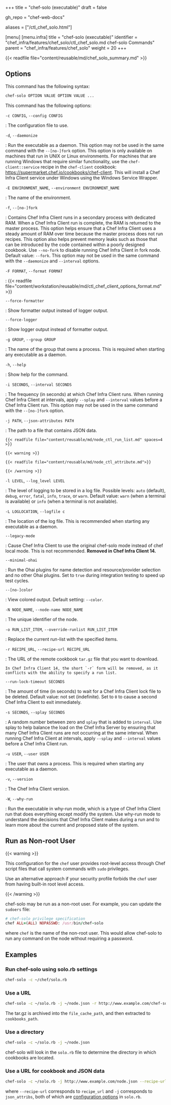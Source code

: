 +++
title = "chef-solo (executable)"
draft = false

gh_repo = "chef-web-docs"

aliases = ["/ctl_chef_solo.html"]

[menu]
  [menu.infra]
    title = "chef-solo (executable)"
    identifier = "chef_infra/features/chef_solo/ctl_chef_solo.md chef-solo Commands"
    parent = "chef_infra/features/chef_solo"
    weight = 20
+++
<!-- markdownlint-disable-file MD046 -->
{{< readfile file="content/reusable/md/chef_solo_summary.md" >}}

## Options

This command has the following syntax:

```bash
chef-solo OPTION VALUE OPTION VALUE ...
```

This command has the following options:

`-c CONFIG`, `--config CONFIG`

: The configuration file to use.

`-d`, `--daemonize`

: Run the executable as a daemon. This option may not be used in the same command with the `--[no-]fork` option. This option is only available on machines that run in UNIX or Linux environments. For machines that are running Windows that require similar functionality, use the `chef-client::service` recipe in the `chef-client` cookbook: <https://supermarket.chef.io/cookbooks/chef-client>. This will install a Chef Infra Client service under Windows using the Windows Service Wrapper.

`-E ENVIRONMENT_NAME`, `--environment ENVIRONMENT_NAME`

: The name of the environment.

`-f`, `--[no-]fork`

: Contains Chef Infra Client runs in a secondary process with dedicated RAM. When a Chef Infra Client run is complete, the RAM is returned to the master process. This option helps ensure that a Chef Infra Client uses a steady amount of RAM over time because the master process does not run recipes. This option also helps prevent memory leaks such as those that can be introduced by the code contained within a poorly designed cookbook. Use `--no-fork` to disable running Chef Infra Client in fork node. Default value: `--fork`. This option may not be used in the same command with the `--daemonize` and `--interval` options.

`-F FORMAT`, `--format FORMAT`

: {{< readfile file="content/workstation/reusable/md/ctl_chef_client_options_format.md" >}}

`--force-formatter`

: Show formatter output instead of logger output.

`--force-logger`

: Show logger output instead of formatter output.

`-g GROUP`, `--group GROUP`

: The name of the group that owns a process. This is required when starting any executable as a daemon.

`-h`, `--help`

: Show help for the command.

`-i SECONDS`, `--interval SECONDS`

: The frequency (in seconds) at which Chef Infra Client runs. When running Chef Infra Client at intervals, apply `--splay` and `--interval` values before a Chef Infra Client run. This option may not be used in the same command with the `--[no-]fork` option.

`-j PATH`, `--json-attributes PATH`

: The path to a file that contains JSON data.

    {{< readfile file="content/reusable/md/node_ctl_run_list.md" spaces=4 >}}

    {{< warning >}}

    {{< readfile file="content/reusable/md/node_ctl_attribute.md">}}

    {{< /warning >}}

`-l LEVEL`, `--log_level LEVEL`

: The level of logging to be stored in a log file. Possible levels: `auto` (default), `debug`, `error`, `fatal`, `info`, `trace`, or `warn`. Default value: `warn` (when a terminal is available) or `info` (when a terminal is not available).

`-L LOGLOCATION`, `--logfile c`

: The location of the log file. This is recommended when starting any executable as a daemon.

`--legacy-mode`

: Cause Chef Infra Client to use the original chef-solo mode instead of chef local mode. This is not recommended. **Removed in Chef Infra Client 14.**

`--minimal-ohai`

: Run the Ohai plugins for name detection and resource/provider selection and no other Ohai plugins. Set to `true` during integration testing to speed up test cycles.

`--[no-]color`

: View colored output. Default setting: `--color`.

`-N NODE_NAME`, `--node-name NODE_NAME`

: The unique identifier of the node.

`-o RUN_LIST_ITEM`, `--override-runlist RUN_LIST_ITEM`

: Replace the current run-list with the specified items.

`-r RECIPE_URL`, `--recipe-url RECIPE_URL`

: The URL of the remote cookbook `tar.gz` file that you want to download.

    In Chef Infra Client 14, the short `-r` form will be removed, as it conflicts with the ability to specify a run list.

`--run-lock-timeout SECONDS`

: The amount of time (in seconds) to wait for a Chef Infra Client lock file to be deleted. Default value: not set (indefinite). Set to `0` to cause a second Chef Infra Client to exit immediately.

`-s SECONDS`, `--splay SECONDS`

: A random number between zero and `splay` that is added to `interval`. Use splay to help balance the load on the Chef Infra Server by ensuring that many Chef Infra Client runs are not occurring at the same interval. When running Chef Infra Client at intervals, apply `--splay` and `--interval` values before a Chef Infra Client run.

`-u USER`, `--user USER`

: The user that owns a process. This is required when starting any executable as a daemon.

`-v`, `--version`

: The Chef Infra Client version.

`-W`, `--why-run`

: Run the executable in why-run mode, which is a type of Chef Infra Client run that does everything except modify the system. Use why-run mode to understand the decisions that Chef Infra Client makes during a run and to learn more about the current and proposed state of the system.

## Run as Non-root User

{{< warning >}}

This configuration for the `chef` user provides root-level access through Chef script files that call system commands with `sudo` privileges.

Use an alternative approach if your security profile forbids the `chef` user from having built-in root level access.

{{< /warning >}}

chef-solo may be run as a non-root user. For example, you can update the  `sudoers` file:

```ruby
# chef-solo privilege specification
chef ALL=(ALL) NOPASSWD: /usr/bin/chef-solo
```

where `chef` is the name of the non-root user. This would allow chef-solo to run any command on the node without requiring a password.

## Examples

### Run chef-solo using solo.rb settings

```bash
chef-solo -c ~/chef/solo.rb
```

### Use a URL

```bash
chef-solo -c ~/solo.rb -j ~/node.json -r http://www.example.com/chef-solo.tar.gz
```

The tar.gz is archived into the `file_cache_path`, and then extracted to
`cookbooks_path`.

### Use a directory

```bash
chef-solo -c ~/solo.rb -j ~/node.json
```

chef-solo will look in the `solo.rb` file to determine the directory in which cookbooks are located.

### Use a URL for cookbook and JSON data

```bash
chef-solo -c ~/solo.rb -j http://www.example.com/node.json --recipe-url http://www.example.com/chef-solo.tar.gz
```

where `--recipe-url` corresponds to `recipe_url` and `-j` corresponds to `json_attribs`, both of which are [configuration options](/config_rb_solo/) in `solo.rb`.
